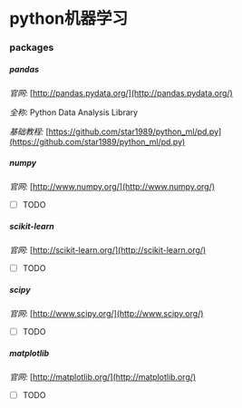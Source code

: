 # python机器学习
### packages
##### pandas
*官网:* [http://pandas.pydata.org/](http://pandas.pydata.org/)

*全称:* Python Data Analysis Library

*基础教程:* [https://github.com/star1989/python_ml/pd.py](https://github.com/star1989/python_ml/pd.py)

##### numpy
*官网:* [http://www.numpy.org/](http://www.numpy.org/)
- [ ] TODO

##### scikit-learn
*官网:* [http://scikit-learn.org/](http://scikit-learn.org/)
- [ ] TODO

##### scipy
*官网:* [http://www.scipy.org/](http://www.scipy.org/)
- [ ] TODO

##### matplotlib
*官网:* [http://matplotlib.org/](http://matplotlib.org/)
- [ ] TODO

